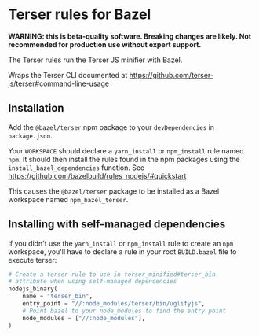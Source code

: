 # Terser rules for Bazel

**WARNING: this is beta-quality software. Breaking changes are likely. Not recommended for production use without expert support.**

The Terser rules run the Terser JS minifier with Bazel.

Wraps the Terser CLI documented at https://github.com/terser-js/terser#command-line-usage

## Installation

Add the `@bazel/terser` npm package to your `devDependencies` in `package.json`.

Your `WORKSPACE` should declare a `yarn_install` or `npm_install` rule named `npm`.
It should then install the rules found in the npm packages using the `install_bazel_dependencies` function.
See https://github.com/bazelbuild/rules_nodejs/#quickstart

This causes the `@bazel/terser` package to be installed as a Bazel workspace named `npm_bazel_terser`.

## Installing with self-managed dependencies

If you didn't use the `yarn_install` or `npm_install` rule to create an `npm` workspace, you'll have to declare a rule in your root `BUILD.bazel` file to execute terser:

```python
# Create a terser rule to use in terser_minified#terser_bin
# attribute when using self-managed dependencies
nodejs_binary(
    name = "terser_bin",
    entry_point = "//:node_modules/terser/bin/uglifyjs",
    # Point bazel to your node_modules to find the entry point
    node_modules = ["//:node_modules"],
)
```

